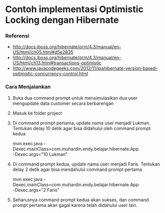 # Contoh implementasi Optimistic Locking dengan Hibernate #

### Referensi ###

* http://docs.jboss.org/hibernate/orm/4.3/manual/en-US/html/ch05.html#d5e2835
* http://docs.jboss.org/hibernate/orm/4.3/manual/en-US/html/ch13.html#transactions-optimistic
* http://www.javacodegeeks.com/2012/11/jpahibernate-version-based-optimistic-concurrency-control.html

### Cara Menjalankan ###

1. Buka dua command prompt untuk mensimulasikan dua user mengupdate data customer secara berbarengan
2. Masuk ke folder project
3. Di command prompt pertama, update nama user menjadi Lukman. Tentukan delay 10 detik agar bisa didahului oleh command prompt kedua

    mvn exec:java -Dexec.mainClass=com.muhardin.endy.belajar.hibernate.App \
    -Dexec.args="10 Lukman"

4. Di command prompt kedua, update nama user menjadi Faris. Tentukan delay 2 detik agar bisa mendahului command prompt pertama

    mvn exec:java -Dexec.mainClass=com.muhardin.endy.belajar.hibernate.App \
    -Dexec.args="2 Faris"

5. Seharusnya command prompt kedua akan sukses, dan command prompt pertama akan gagal karena telah didahului user lain.


